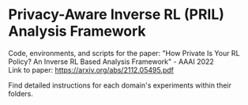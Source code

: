 # Privacy-Aware Inverse RL (PRIL) Analysis Framework
Code, environments, and scripts for the paper: "How Private Is Your RL Policy? An Inverse RL Based Analysis Framework" - AAAI 2022  
Link to paper: https://arxiv.org/abs/2112.05495.pdf  

Find detailed instructions for each domain's experiments within their folders.

